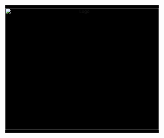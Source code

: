 <div style="background-color: black; text-align: center; padding: 10px 0;">
  <img src="https://cdn.discordapp.com/attachments/1178375971364163656/1307285146550013994/Register_-_Login.gif?ex=6739bfab&is=67386e2b&hm=ea891fb4e756ff11e291cf44096cb34d4cb142db9986cc03146190ff285ef12e&" 
       alt="Logo" 
       style="width: 100%; height: auto; max-height: 400px;">
</div>
